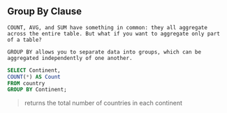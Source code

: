 ## Group By Clause
`COUNT, AVG, and SUM have something in common: they all aggregate across the entire table. But what if you want to aggregate only part of a table?`

`GROUP BY allows you to separate data into groups, which can be aggregated independently of one another.`

```sql
SELECT Continent,
COUNT(*) AS Count
FROM country
GROUP BY Continent;
```
>returns the total number of countries in each continent